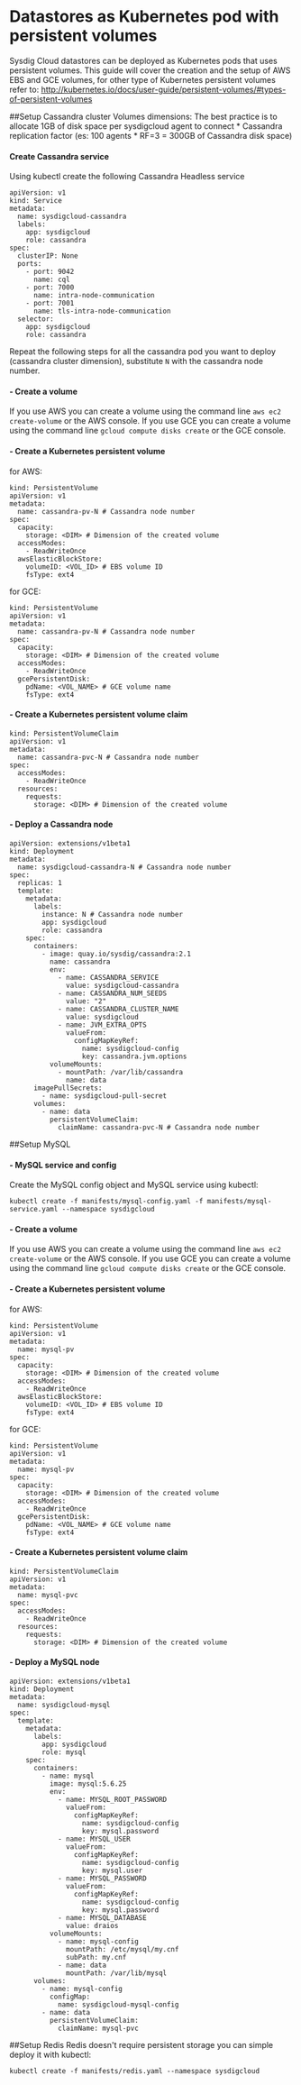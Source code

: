 # Datastores as Kubernetes pod with persistent volumes
Sysdig Cloud datastores can be deployed as Kubernetes pods that uses persistent volumes.
This guide will cover the creation and the setup of AWS EBS and GCE volumes, for other type of Kubernetes persistent volumes refer to: http://kubernetes.io/docs/user-guide/persistent-volumes/#types-of-persistent-volumes

##Setup Cassandra cluster
Volumes dimensions: The best practice is to allocate 1GB of disk space per sysdigcloud agent to connect * Cassandra replication factor (es: 100 agents * RF=3 = 300GB of Cassandra disk space)

#### Create Cassandra service
Using kubectl create the following Cassandra Headless service

```
apiVersion: v1
kind: Service
metadata:
  name: sysdigcloud-cassandra
  labels:
    app: sysdigcloud
    role: cassandra
spec:
  clusterIP: None
  ports:
    - port: 9042
      name: cql
    - port: 7000
      name: intra-node-communication
    - port: 7001
      name: tls-intra-node-communication
  selector:
    app: sysdigcloud
    role: cassandra
```

Repeat the following steps for all the cassandra pod you want to deploy (cassandra cluster dimension), substitute `N` with the cassandra node number.

#### - Create a volume

If you use AWS you can create a volume using the command line `aws ec2 create-volume` or the AWS console.
If you use GCE you can create a volume using the command line `gcloud compute disks create` or the GCE console.

#### - Create a Kubernetes persistent volume
for AWS:
```
kind: PersistentVolume
apiVersion: v1
metadata:
  name: cassandra-pv-N # Cassandra node number
spec:
  capacity:
    storage: <DIM> # Dimension of the created volume
  accessModes:
    - ReadWriteOnce
  awsElasticBlockStore:
    volumeID: <VOL_ID> # EBS volume ID
    fsType: ext4
```
for GCE:
```
kind: PersistentVolume
apiVersion: v1
metadata:
  name: cassandra-pv-N # Cassandra node number
spec:
  capacity:
    storage: <DIM> # Dimension of the created volume
  accessModes:
    - ReadWriteOnce
  gcePersistentDisk:
    pdName: <VOL_NAME> # GCE volume name
    fsType: ext4
```

#### - Create a Kubernetes persistent volume claim
```
kind: PersistentVolumeClaim
apiVersion: v1
metadata:
  name: cassandra-pvc-N # Cassandra node number
spec:
  accessModes:
    - ReadWriteOnce
  resources:
    requests:
      storage: <DIM> # Dimension of the created volume
```
#### - Deploy a Cassandra node
```
apiVersion: extensions/v1beta1
kind: Deployment
metadata:
  name: sysdigcloud-cassandra-N # Cassandra node number
spec:
  replicas: 1
  template:
    metadata:
      labels:
        instance: N # Cassandra node number
        app: sysdigcloud
        role: cassandra
    spec:
      containers:
        - image: quay.io/sysdig/cassandra:2.1
          name: cassandra
          env:
            - name: CASSANDRA_SERVICE
              value: sysdigcloud-cassandra
            - name: CASSANDRA_NUM_SEEDS
              value: "2"
            - name: CASSANDRA_CLUSTER_NAME
              value: sysdigcloud
            - name: JVM_EXTRA_OPTS
              valueFrom:
                configMapKeyRef:
                  name: sysdigcloud-config
                  key: cassandra.jvm.options
          volumeMounts:
            - mountPath: /var/lib/cassandra
              name: data
      imagePullSecrets:
        - name: sysdigcloud-pull-secret
      volumes:
        - name: data
          persistentVolumeClaim:
            claimName: cassandra-pvc-N # Cassandra node number
```

##Setup MySQL
#### - MySQL service and config  
Create the MySQL config object and MySQL service using kubectl:
```
kubectl create -f manifests/mysql-config.yaml -f manifests/mysql-service.yaml --namespace sysdigcloud
```

#### - Create a volume

If you use AWS you can create a volume using the command line `aws ec2 create-volume` or the AWS console.
If you use GCE you can create a volume using the command line `gcloud compute disks create` or the GCE console.

#### - Create a Kubernetes persistent volume
for AWS:
```
kind: PersistentVolume
apiVersion: v1
metadata:
  name: mysql-pv
spec:
  capacity:
    storage: <DIM> # Dimension of the created volume
  accessModes:
    - ReadWriteOnce
  awsElasticBlockStore:
    volumeID: <VOL_ID> # EBS volume ID
    fsType: ext4
```
for GCE:
```
kind: PersistentVolume
apiVersion: v1
metadata:
  name: mysql-pv
spec:
  capacity:
    storage: <DIM> # Dimension of the created volume
  accessModes:
    - ReadWriteOnce
  gcePersistentDisk:
    pdName: <VOL_NAME> # GCE volume name
    fsType: ext4
```

#### - Create a Kubernetes persistent volume claim
```
kind: PersistentVolumeClaim
apiVersion: v1
metadata:
  name: mysql-pvc
spec:
  accessModes:
    - ReadWriteOnce
  resources:
    requests:
      storage: <DIM> # Dimension of the created volume
```
#### - Deploy a MySQL node
```
apiVersion: extensions/v1beta1
kind: Deployment
metadata:
  name: sysdigcloud-mysql
spec:
  template:
    metadata:
      labels:
        app: sysdigcloud
        role: mysql
    spec:
      containers:
        - name: mysql
          image: mysql:5.6.25
          env:
            - name: MYSQL_ROOT_PASSWORD
              valueFrom:
                configMapKeyRef:
                  name: sysdigcloud-config
                  key: mysql.password
            - name: MYSQL_USER
              valueFrom:
                configMapKeyRef:
                  name: sysdigcloud-config
                  key: mysql.user
            - name: MYSQL_PASSWORD
              valueFrom:
                configMapKeyRef:
                  name: sysdigcloud-config
                  key: mysql.password
            - name: MYSQL_DATABASE
              value: draios
          volumeMounts:
            - name: mysql-config
              mountPath: /etc/mysql/my.cnf
              subPath: my.cnf
            - name: data
              mountPath: /var/lib/mysql
      volumes:
        - name: mysql-config
          configMap:
            name: sysdigcloud-mysql-config
        - name: data
          persistentVolumeClaim:
            claimName: mysql-pvc
```

##Setup Redis
Redis doesn't require persistent storage you can simple deploy it with kubectl:
```
kubectl create -f manifests/redis.yaml --namespace sysdigcloud
```